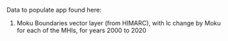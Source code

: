 Data to populate app found here:
1. Moku Boundaries vector layer (from HIMARC), with lc change by Moku for each of the MHIs, for years 2000 to 2020

